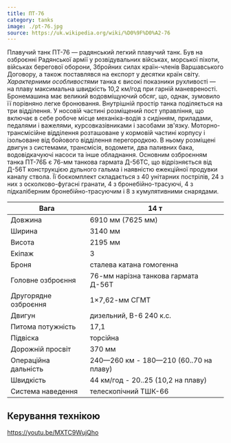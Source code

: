 ```yaml
---
title: ПТ-76
category: tanks
image: ./pt-76.jpg
source: https://uk.wikipedia.org/wiki/%D0%9F%D0%A2-76
---
```


Плавучий танк ПТ-76 — радянський легкий плавучий танк. Був на озброєнні Радянської армії у розвідувальних військах, морської піхоти, військах берегової оборони, Збройних силах країн-членів Варшавського Договору, а також поставлявся на експорт у десятки країн світу.  *Характерними особливостями*  танка є високі показники рухливості — на плаву максимальна швидкість 10,2 км/год при гарній маневреності. Бронемашина має великий водовміщуючий обсяг, що, однак, зумовило її порівняно легке бронювання. Внутрішній простір танка поділяється на три відділення. У носовій частині розміщений пост управління, що включає в себе робоче місце механіка-водія з сидінням, приладами, педалями і важелями, курсовказівниками і засобами зв'язку. Моторно-трансмісійне відділення розташоване у кормовій частині корпусу і ізольоване від бойового відділення перегородкою. В ньому розміщені двигун з системами, трансмісія, водомети, два паливних бака, водовідкачуючі насоси та інше обладнання. Основним озброєнням танка ПТ-76Б є 76-мм танкова гармата Д-56ТС, що відрізняється від Д-56Т конструкцією дульного гальма і наявністю ежекційної продувки каналу ствола. Її боєкомплект складається з 40 унітарних пострілів, 24 з них з осколково-фугасні гранати, 4 з бронебійно-трасуючі, 4 з підкаліберним бронебійно-трасуючим і 8 з кумулятивними снарядами.

| Вага                 | 14 т                                   |
| -------------------- | -------------------------------------- |
| Довжина              | 6910 мм (7625 мм)                      |
| Ширина               | 3140 мм                                |
| Висота               | 2195 мм                                |
| Екіпаж               | 3                                      |
| Броня                | сталева катана гомогенна               |
| Головне озброєння    | 76-мм нарізна танкова гармата Д-56Т    |
| Другорядне озброєння | 1×7,62-мм СГМТ                         |
| Двигун               | дизельний, В-6 240 к.с.                |
| Питома потужність    | 17,1                                   |
| Підвіска             | торсійна                               |
| Дорожній просвіт     | 370 мм                                 |
| Операційна дальність | 240—260 км - 180—210 (60..70 на плаву) |
| Швидкість            | 44 км/год - 20..25 (10,2 на плаву)     |
| Система наведення    | телескопічний ТШК-66                   |

## Керування технікою

https://youtu.be/MXTC9WujQho